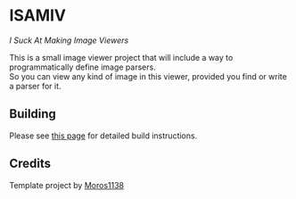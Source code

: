 # ISAMIV
_I Suck At Making Image Viewers_

This is a small image viewer project that will include a way to programmatically define image parsers.  
So you can view any kind of image in this viewer, provided you find or write a parser for it.

## Building
Please see [this page](https://github.com/Moros1138/pge-template-project/tree/fb5c4bf23ececd2cc9eee880fd8a2e7fa05c2ece?tab=readme-ov-file#preparing-your-environment)
for detailed build instructions.

## Credits
Template project by [Moros1138](https://github.com/Moros1138/pge-template-project/tree/fb5c4bf23ececd2cc9eee880fd8a2e7fa05c2ece)
